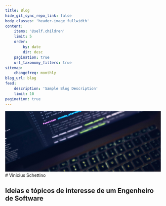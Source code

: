 ```yaml
---
title: Blog
hide_git_sync_repo_link: false
body_classes: 'header-image fullwidth'
content:
    items: '@self.children'
    limit: 5
    order:
        by: date
        dir: desc
    pagination: true
    url_taxonomy_filters: true
sitemap:
    changefreq: monthly
blog_url: blog
feed:
    description: 'Sample Blog Description'
    limit: 10
pagination: true
---
```


![](blog-header.jpg)# Vinicius Schettino
## Ideias e tópicos de interesse de um Engenheiro de Software
